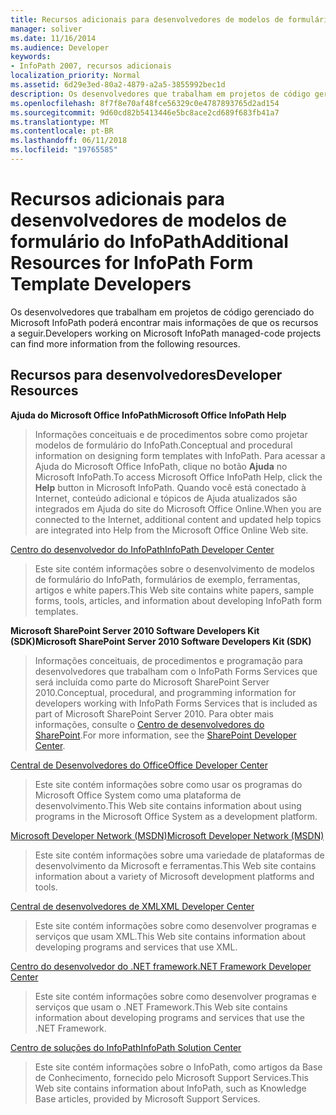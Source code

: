 ```yaml
---
title: Recursos adicionais para desenvolvedores de modelos de formulário do InfoPath
manager: soliver
ms.date: 11/16/2014
ms.audience: Developer
keywords:
- InfoPath 2007, recursos adicionais
localization_priority: Normal
ms.assetid: 6d29e3ed-80a2-4879-a2a5-3855992bec1d
description: Os desenvolvedores que trabalham em projetos de código gerenciado do Microsoft InfoPath poderá encontrar mais informações de que os recursos a seguir.
ms.openlocfilehash: 8f7f8e70af48fce56329c0e4787893765d2ad154
ms.sourcegitcommit: 9d60cd82b5413446e5bc8ace2cd689f683fb41a7
ms.translationtype: MT
ms.contentlocale: pt-BR
ms.lasthandoff: 06/11/2018
ms.locfileid: "19765585"
---
```

# <a name="additional-resources-for-infopath-form-template-developers"></a><span data-ttu-id="945fd-104">Recursos adicionais para desenvolvedores de modelos de formulário do InfoPath</span><span class="sxs-lookup"><span data-stu-id="945fd-104">Additional Resources for InfoPath Form Template Developers</span></span>

<span data-ttu-id="945fd-105">Os desenvolvedores que trabalham em projetos de código gerenciado do Microsoft InfoPath poderá encontrar mais informações de que os recursos a seguir.</span><span class="sxs-lookup"><span data-stu-id="945fd-105">Developers working on Microsoft InfoPath managed-code projects can find more information from the following resources.</span></span>
  
## <a name="developer-resources"></a><span data-ttu-id="945fd-106">Recursos para desenvolvedores</span><span class="sxs-lookup"><span data-stu-id="945fd-106">Developer Resources</span></span>

 <span data-ttu-id="945fd-107">**Ajuda do Microsoft Office InfoPath**</span><span class="sxs-lookup"><span data-stu-id="945fd-107">**Microsoft Office InfoPath Help**</span></span>
  
> <span data-ttu-id="945fd-108">Informações conceituais e de procedimentos sobre como projetar modelos de formulário do InfoPath.</span><span class="sxs-lookup"><span data-stu-id="945fd-108">Conceptual and procedural information on designing form templates with InfoPath.</span></span> <span data-ttu-id="945fd-109">Para acessar a Ajuda do Microsoft Office InfoPath, clique no botão **Ajuda** no Microsoft InfoPath.</span><span class="sxs-lookup"><span data-stu-id="945fd-109">To access Microsoft Office InfoPath Help, click the **Help** button in Microsoft InfoPath.</span></span> <span data-ttu-id="945fd-110">Quando você está conectado à Internet, conteúdo adicional e tópicos de Ajuda atualizados são integrados em Ajuda do site do Microsoft Office Online.</span><span class="sxs-lookup"><span data-stu-id="945fd-110">When you are connected to the Internet, additional content and updated help topics are integrated into Help from the Microsoft Office Online Web site.</span></span> 
    
[<span data-ttu-id="945fd-111">Centro do desenvolvedor do InfoPath</span><span class="sxs-lookup"><span data-stu-id="945fd-111">InfoPath Developer Center</span></span>](http://go.microsoft.com/fwlink?LinkID=11689)
  
> <span data-ttu-id="945fd-112">Este site contém informações sobre o desenvolvimento de modelos de formulário do InfoPath, formulários de exemplo, ferramentas, artigos e white papers.</span><span class="sxs-lookup"><span data-stu-id="945fd-112">This Web site contains white papers, sample forms, tools, articles, and information about developing InfoPath form templates.</span></span>
    
 <span data-ttu-id="945fd-113">**Microsoft SharePoint Server 2010 Software Developers Kit (SDK)**</span><span class="sxs-lookup"><span data-stu-id="945fd-113">**Microsoft SharePoint Server 2010 Software Developers Kit (SDK)**</span></span>
  
> <span data-ttu-id="945fd-114">Informações conceituais, de procedimentos e programação para desenvolvedores que trabalham com o InfoPath Forms Services que será incluída como parte do Microsoft SharePoint Server 2010.</span><span class="sxs-lookup"><span data-stu-id="945fd-114">Conceptual, procedural, and programming information for developers working with InfoPath Forms Services that is included as part of Microsoft SharePoint Server 2010.</span></span> <span data-ttu-id="945fd-115">Para obter mais informações, consulte o [Centro de desenvolvedores do SharePoint](http://msdn.microsoft.com/en-us/sharepoint/default.aspx).</span><span class="sxs-lookup"><span data-stu-id="945fd-115">For more information, see the [SharePoint Developer Center](http://msdn.microsoft.com/en-us/sharepoint/default.aspx).</span></span>
    
[<span data-ttu-id="945fd-116">Central de Desenvolvedores do Office</span><span class="sxs-lookup"><span data-stu-id="945fd-116">Office Developer Center</span></span>](http://go.microsoft.com/fwlink?LinkID=27128)
  
> <span data-ttu-id="945fd-117">Este site contém informações sobre como usar os programas do Microsoft Office System como uma plataforma de desenvolvimento.</span><span class="sxs-lookup"><span data-stu-id="945fd-117">This Web site contains information about using programs in the Microsoft Office System as a development platform.</span></span> 
    
[<span data-ttu-id="945fd-118">Microsoft Developer Network (MSDN)</span><span class="sxs-lookup"><span data-stu-id="945fd-118">Microsoft Developer Network (MSDN)</span></span>](http://go.microsoft.com/fwlink?LinkId=61826)
  
> <span data-ttu-id="945fd-119">Este site contém informações sobre uma variedade de plataformas de desenvolvimento da Microsoft e ferramentas.</span><span class="sxs-lookup"><span data-stu-id="945fd-119">This Web site contains information about a variety of Microsoft development platforms and tools.</span></span>
    
[<span data-ttu-id="945fd-120">Central de desenvolvedores de XML</span><span class="sxs-lookup"><span data-stu-id="945fd-120">XML Developer Center</span></span>](http://go.microsoft.com/fwlink/?LinkId=61827)
  
> <span data-ttu-id="945fd-121">Este site contém informações sobre como desenvolver programas e serviços que usam XML.</span><span class="sxs-lookup"><span data-stu-id="945fd-121">This Web site contains information about developing programs and services that use XML.</span></span>
    
[<span data-ttu-id="945fd-122">Centro do desenvolvedor do .NET framework</span><span class="sxs-lookup"><span data-stu-id="945fd-122">.NET Framework Developer Center</span></span>](http://go.microsoft.com/fwlink/?LinkId=61829)
  
> <span data-ttu-id="945fd-123">Este site contém informações sobre como desenvolver programas e serviços que usam o .NET Framework.</span><span class="sxs-lookup"><span data-stu-id="945fd-123">This Web site contains information about developing programs and services that use the .NET Framework.</span></span>
    
[<span data-ttu-id="945fd-124">Centro de soluções do InfoPath</span><span class="sxs-lookup"><span data-stu-id="945fd-124">InfoPath Solution Center</span></span>](http://support.microsoft.com/ph/11303)
  
> <span data-ttu-id="945fd-125">Este site contém informações sobre o InfoPath, como artigos da Base de Conhecimento, fornecido pelo Microsoft Support Services.</span><span class="sxs-lookup"><span data-stu-id="945fd-125">This Web site contains information about InfoPath, such as Knowledge Base articles, provided by Microsoft Support Services.</span></span>
    

